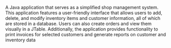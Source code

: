 A Java application that serves as a simplified shop management system. 
This application features a user-friendly interface that allows users to add, delete, and modify inventory items and customer information, all of which are stored in a database. 
Users can also create orders and view them visually in a JTable. Additionally, the application provides functionality to print invoices for selected customers and generate reports on customer and inventory data
 

